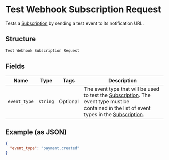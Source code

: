 
# Test Webhook Subscription Request

Tests a [Subscription](../../doc/models/webhook-subscription.md) by sending a test event to its notification URL.

## Structure

`Test Webhook Subscription Request`

## Fields

| Name | Type | Tags | Description |
|  --- | --- | --- | --- |
| `event_type` | `string` | Optional | The event type that will be used to test the [Subscription](../../doc/models/webhook-subscription.md). The event type must be<br>contained in the list of event types in the [Subscription](../../doc/models/webhook-subscription.md). |

## Example (as JSON)

```json
{
  "event_type": "payment.created"
}
```

